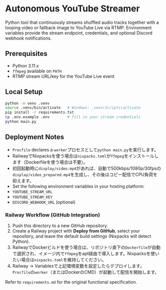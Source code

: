 # Autonomous YouTube Streamer

Python tool that continuously streams shuffled audio tracks together with a looping video or fallback image to YouTube Live via RTMP. Environment variables provide the stream endpoint, credentials, and optional Discord webhook notifications.

## Prerequisites
- Python 3.11.x
- `ffmpeg` available on `PATH`
- RTMP stream URL/key for the YouTube Live event

## Local Setup
```bash
python -m venv .venv
source .venv/bin/activate   # Windows: .venv\Scripts\activate
pip install -r requirements.txt
cp .env.example .env        # fill in your stream credentials
python main.py
```

## Deployment Notes
- `Procfile` declares a `worker`プロセスとして`python main.py`を実行します。
- RailwayでNixpacksを使う場合は`nixpacks.toml`が`ffmpeg`をインストールします（Dockerfileを使う場合は不要）。
- 初回起動時に`display/video.mp4`があれば、自動で500kbps/1080p/30fpsの`display/video_prepared.mp4`を生成し、その後はコピー配信でCPU負荷を抑えます。
- Set the following environment variables in your hosting platform:
- `YOUTUBE_STREAM_URL`
- `YOUTUBE_STREAM_KEY`
- `DISCORD_WEBHOOK_URL` (optional)

### Railway Workflow (GitHub Integration)
1. Push this directory to a new GitHub repository.
2. Create a Railway project with **Deploy from GitHub**, select your repository, and leave the default build settings (Nixpacks will detect Python).
3. RailwayでDockerビルドを使う場合は、リポジトリ直下の`Dockerfile`が自動で選択され、イメージ内で`ffmpeg`をapt経由で導入します。Nixpacksを使いたい場合は`nixpacks.toml`を維持してください。
4. Railway → Variablesで上記環境変数を設定したらデプロイします。`Procfile`の`worker`（またはDockerのCMD）が起動して配信を開始します。

Refer to `requirements.md` for the original functional specification.
